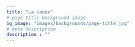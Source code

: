 ```yaml
---
title: "La cause"
# page title background image
bg_image: "images/backgrounds/page-title.jpg"
# meta description
description : ""
---
```



